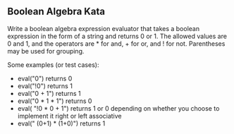 ﻿Boolean Algebra Kata
--------------------------

Write a boolean algebra expression evaluator that takes a boolean expression in the form of a string and returns 0 or 1. The allowed values are 0 and 1, and the operators are * for and, + for or, and ! for not. Parentheses may be used for grouping.

Some examples (or test cases):

  * eval("0") returns 0
  * eval("!0") returns 1
  * eval("0 + 1") returns 1
  * eval("0 * 1 * 1") returns 0
  * eval( "!0 * 0 + 1") returns 1 or 0 depending on whether you choose to implement it right or left associative
  * eval(" (0+1) * (1+0)") returns 1 